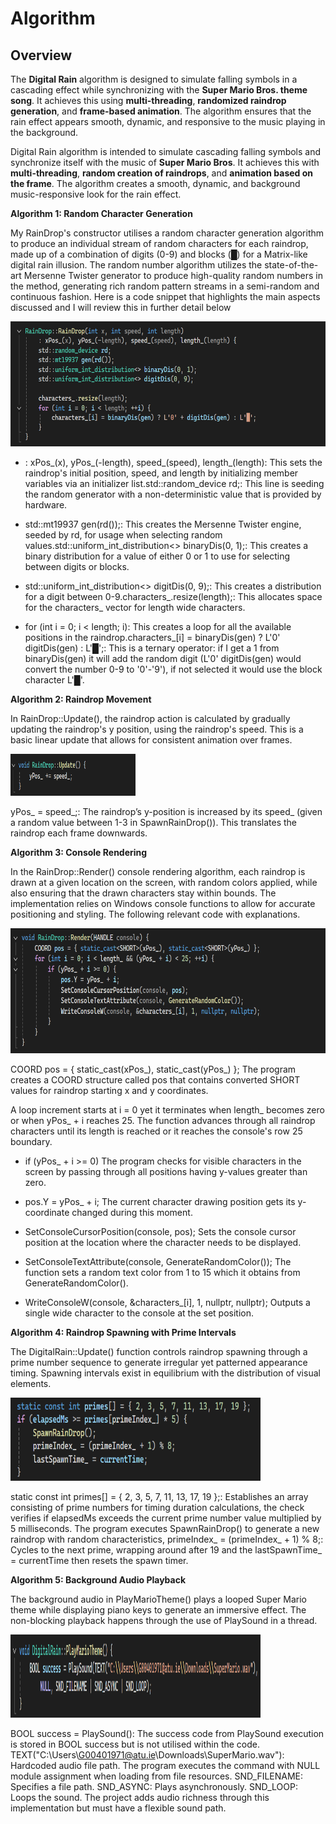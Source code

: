 # Algorithm

## Overview  

The **Digital Rain** algorithm is designed to simulate falling symbols in a cascading effect while synchronizing with the **Super Mario Bros. theme song**. It achieves this using **multi-threading**, **randomized raindrop generation**, and **frame-based animation**. The algorithm ensures that the rain effect appears smooth, dynamic, and responsive to the music playing in the background.

Digital Rain algorithm is intended to simulate cascading falling symbols and synchronize itself with the music of **Super Mario Bros**. It achieves this with **multi-threading**, **random creation of raindrops**, and **animation based on the frame**. The algorithm creates a smooth, dynamic, and background music-responsive look for the rain effect.

**Algorithm 1: Random Character Generation**

My RainDrop's constructor utilises a random character generation algorithm to produce an individual stream of random characters for each raindrop, made up of a combination of digits (0-9) and blocks (█) for a Matrix-like digital rain illusion. The random number algorithm utilizes the state-of-the-art Mersenne Twister generator to produce high-quality random numbers in the method, generating rich random pattern streams in a semi-random and continuous fashion. Here is a code snippet that highlights the main aspects discussed and I will review this in further detail below

<img src="docs/assets/images/codesnippet.png" width="600" height="200">

- : xPos_(x), yPos_(-length), speed_(speed), length_(length): This sets the raindrop's initial position, speed, and length by initializing member variables via an initializer list.std::random_device rd;: This line is seeding the random generator with a non-deterministic value that is provided by hardware.

- std::mt19937 gen(rd());: This creates the Mersenne Twister engine, seeded by rd, for usage when selecting random values.std::uniform_int_distribution<> binaryDis(0, 1);: This creates a binary distribution for a value of either 0 or 1 to use for selecting between digits or blocks.

- std::uniform_int_distribution<> digitDis(0, 9);: This creates a distribution for a digit between 0-9.characters_.resize(length);: This allocates space for the characters_ vector for length wide characters.

- for (int i = 0; i < length;   i): This creates a loop for all the available positions in the raindrop.characters_[i] = binaryDis(gen) ? L'0'   digitDis(gen) : L'█';: This is a ternary operator: if I get a 1 from binaryDis(gen) it will add the random digit (L'0'   digitDis(gen) would convert the number 0-9 to '0'-'9'), if not selected it would use the block character L'█'.

**Algorithm 2: Raindrop Movement**

In RainDrop::Update(), the raindrop action is calculated by gradually updating the raindrop's y position, using the raindrop's speed. This is a basic linear update that allows for consistent animation over frames.

<img src="docs/assets/images/codesnippet1.png" width="200" height="66.66">

yPos_  = speed_;: The raindrop’s y-position is increased by its speed_ (given a random value between 1-3 in SpawnRainDrop()). This translates the raindrop each frame downwards.

**Algorithm 3: Console Rendering**

In the RainDrop::Render() console rendering algorithm, each raindrop is drawn at a given location on the screen, with random colors applied, while also ensuring that the drawn characters stay within bounds. The implementation relies on Windows console functions to allow for accurate positioning and styling. The following relevant code with explanations.

<img src="docs/assets/images/codesnippet3.png" width="600" height="200">

COORD pos = { static_cast<SHORT>(xPos_), static_cast<SHORT>(yPos_) };
The program creates a COORD structure called pos that contains converted SHORT values for raindrop starting x and y coordinates.

A loop increment starts at i = 0 yet it terminates when length_ becomes zero or when yPos_ + i reaches 25.
The function advances through all raindrop characters until its length is reached or it reaches the console's row 25 boundary.

- if (yPos_ + i >= 0)
The program checks for visible characters in the screen by passing through all positions having y-values greater than zero.

- pos.Y = yPos_ + i;
The current character drawing position gets its y-coordinate changed during this moment.

- SetConsoleCursorPosition(console, pos);
Sets the console cursor position at the location where the character needs to be displayed.

- SetConsoleTextAttribute(console, GenerateRandomColor());
The function sets a random text color from 1 to 15 which it obtains from GenerateRandomColor().

- WriteConsoleW(console, &characters_[i], 1, nullptr, nullptr);
Outputs a single wide character to the console at the set position.

**Algorithm 4: Raindrop Spawning with Prime Intervals**

The DigitalRain::Update() function controls raindrop spawning through a prime number sequence to generate irregular yet patterned appearance timing. Spawning intervals exist in equilibrium with the distribution of visual elements.

<img src="docs/assets/images/codesnippet4.png" width="400" height="133">

static const int primes[] = { 2, 3, 5, 7, 11, 13, 17, 19 };: Establishes an array consisting of prime numbers for timing duration calculations, the check verifies if elapsedMs exceeds the current prime number value multiplied by 5 milliseconds.
The program executes SpawnRainDrop() to generate a new raindrop with random characteristics, primeIndex_ = (primeIndex_ + 1) % 8;: Cycles to the next prime, wrapping around after 19 and the lastSpawnTime_ = currentTime then resets the spawn timer.

**Algorithm 5: Background Audio Playback**

The background audio in PlayMarioTheme() plays a looped Super Mario theme while displaying piano keys to generate an immersive effect. The non-blocking playback happens through the use of PlaySound in a thread.

<img src="docs/assets/images/codesnippet5.png" width="400" height="133">

BOOL success = PlaySound(): The success code from PlaySound execution is stored in BOOL success but is not utilised within the code.
TEXT("C:\\Users\\G00401971@atu.ie\\Downloads\\SuperMario.wav"): Hardcoded audio file path.
The program executes the command with NULL module assignment when loading from file resources.
SND_FILENAME: Specifies a file path.
SND_ASYNC: Plays asynchronously.
SND_LOOP: Loops the sound.
The project adds audio richness through this implementation but must have a flexible sound path.
